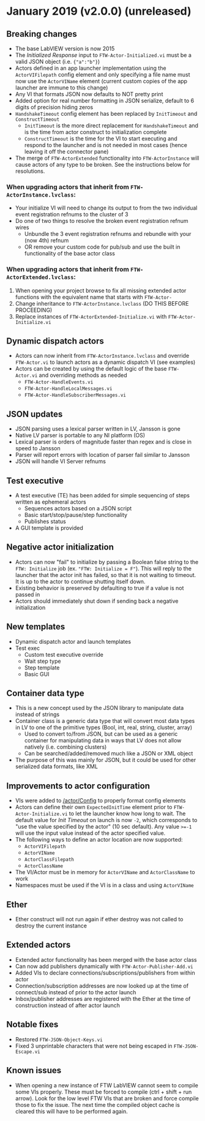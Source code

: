 # January 2019 (v2.0.0) (unreleased)

## Breaking changes
* The base LabVIEW version is now 2015
* The *Initialized Response* input to `FTW-Actor-Initialized.vi` must be a valid JSON object (i.e. `{"a":"b"}`)
* Actors defined in an app launcher implementation using the `ActorVIFilepath` config element and only specifying a file name must now use the `ActorVIName` element (current custom copies of the app launcher are immune to this change)
* Any VI that formats JSON now defaults to NOT pretty print
* Added option for real number formatting in JSON serialize, default to 6 digits of precision hiding zeros
* `HandshakeTimeout` config element has been replaced by `InitTimeout` and `ConstructTimeout`
    * `InitTimeout` is the more direct replacement for `HandshakeTimeout` and is the time from actor construct to initialization complete
    * `ConstructTimeout` is the time for the VI to start executing and respond to the launcher and is not needed in most cases (hence leaving it off the connector pane)
* The merge of `FTW-ActorExtended` functionality into `FTW-ActorInstance` will cause actors of any type to be broken. See the instructions below for resolutions.

### When upgrading actors that inherit from **`FTW-ActorInstance.lvclass`**:
* Your initialize VI will need to change its output to from the two individual event registration refnums to the cluster of 3
* Do one of two things to resolve the broken event registration refnum wires
    * Unbundle the 3 event registration refnums and rebundle with your (now 4th) refnum
    * OR remove your custom code for pub/sub and use the built in functionality of the base actor class

### When upgrading actors that inherit from **`FTW-ActorExtended.lvclass`**:
1. When opening your project browse to fix all missing extended actor functions with the equivalent name that starts with `FTW-Actor-`
1. Change inheritance to `FTW-ActorInstance.lvclass` (DO THIS BEFORE PROCEEDING)
1. Replace instances of `FTW-ActorExtended-Initialize.vi` with `FTW-Actor-Initialize.vi`

## Dynamic dispatch actors
* Actors can now inherit from `FTW-ActorInstance.lvclass` and override `FTW-Actor.vi` to launch actors as a dynamic dispatch VI (see examples)
* Actors can be created by using the default logic of the base `FTW-Actor.vi` and overriding methods as needed
    * `FTW-Actor-HandleEvents.vi`
    * `FTW-Actor-HandleLocalMessages.vi`
    * `FTW-Actor-HandleSubscriberMessages.vi`

## JSON updates
* JSON parsing uses a lexical parser written in LV, Jansson is gone
* Native LV parser is portable to any NI platform (OS)
* Lexical parser is orders of magnitude faster than regex and is close in speed to Jansson
* Parser will report errors with location of parser fail similar to Jansson
* JSON will handle VI Server refnums

## Test executive
* A test executive (TE) has been added for simple sequencing of steps written as ephemeral actors
    * Sequences actors based on a JSON script
    * Basic start/stop/pause/step functionality
    * Publishes status
* A GUI template is provided

## Negative actor initialization
* Actors can now "fail" to initialize by passing a Boolean false string to the `FTW: Initialize` job (ex. `"FTW: Initialize = F"`). This will reply to the launcher that the actor init has failed, so that it is not waiting to timeout. It is up to the actor to continue shutting itself down.
* Existing behavior is preserved by defaulting to true if a value is not passed in
* Actors should immediately shut down if sending back a negative initialization

## New templates
* Dynamic dispatch actor and launch templates
* Test exec
    * Custom test executive override
    * Wait step type
    * Step template
    * Basic GUI

## Container data type
* This is a new concept used by the JSON library to manipulate data instead of strings
* Container class is a generic data type that will convert most data types in LV to one of the primitive types (Bool, int, real, string, cluster, array)
    * Used to convert to/from JSON, but can be used as a generic container for manipulating data in ways that LV does not allow natively (i.e. combining clusters)
    * Can be searched/added/removed much like a JSON or XML object
* The purpose of this was mainly for JSON, but it could be used for other serialized data formats, like XML

## Improvements to actor configuration
* VIs were added to [/actor/Config](../../source/actor/Config) to properly format config elements
* Actors can define their own `ExpectedInitTime` element prior to `FTW-Actor-Initialize.vi` to let the launcher know how long to wait. The default value for *Init Timeout* on launch is now `-2`, which corresponds to "use the value specified by the actor" (10 sec default). Any value `>=-1` will use the input value instead of the actor specified value.
* The following ways to define an actor location are now supported: 
    * `ActorVIFilepath`
    * `ActorVIName`
    * `ActorClassFilepath`
    * `ActorClassName`
* The VI/Actor must be in memory for `ActorVIName` and `ActorClassName` to work
* Namespaces must be used if the VI is in a class and using `ActorVIName`

## Ether
* Ether construct will not run again if ether destroy was not called to destroy the current instance

## Extended actors
* Extended actor functionality has been merged with the base actor class
* Can now add publishers dynamically with `FTW-Actor-Publisher-Add.vi`
* Added VIs to declare connections/subscriptions/publishers from within actor
* Connection/subscription addresses are now looked up at the time of connect/sub instead of prior to the actor launch
* Inbox/publisher addresses are registered with the Ether at the time of construction instead of after actor launch

## Notable fixes
* Restored `FTW-JSON-Object-Keys.vi`
* Fixed 3 unprintable characters that were not being escaped in `FTW-JSON-Escape.vi`

## Known issues
* When opening a new instance of FTW LabVIEW cannot seem to compile some VIs properly. These must be forced to compile (ctrl + shift + run arrow). Look for the low level FTW VIs that are broken and force compile those to fix the issue. The next time the compiled object cache is cleared this will have to be performed again.